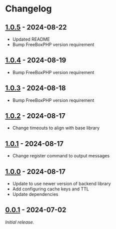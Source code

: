 # Changelog

## [1.0.5] - 2024-08-22

- Updated README
- Bump FreeBoxPHP version requirement

## [1.0.4] - 2024-08-19

- Bump FreeBoxPHP version requirement

## [1.0.3] - 2024-08-18

- Bump FreeBoxPHP version requirement

## [1.0.2] - 2024-08-17

- Change timeouts to align with base library

## [1.0.1] - 2024-08-17

- Change register command to output messages

## [1.0.0] - 2024-08-17

- Update to use newer version of backend library
- Add configuring cache keys and TTL
- Update dependencies

## [0.0.1] - 2024-07-02

_Initial release._

[1.0.5]: https://github.com/madpilot78/Laravel-FreeBoxPHP/releases/tag/v1.0.5
[1.0.4]: https://github.com/madpilot78/Laravel-FreeBoxPHP/releases/tag/v1.0.4
[1.0.3]: https://github.com/madpilot78/Laravel-FreeBoxPHP/releases/tag/v1.0.3
[1.0.2]: https://github.com/madpilot78/Laravel-FreeBoxPHP/releases/tag/v1.0.2
[1.0.1]: https://github.com/madpilot78/Laravel-FreeBoxPHP/releases/tag/v1.0.1
[1.0.0]: https://github.com/madpilot78/Laravel-FreeBoxPHP/releases/tag/v1.0.0
[0.0.1]: https://github.com/madpilot78/Laravel-FreeBoxPHP/releases/tag/v0.0.1
